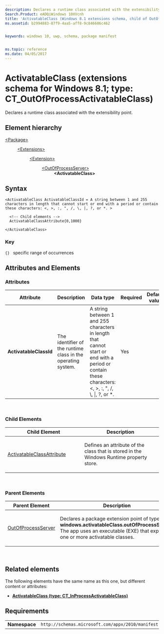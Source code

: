 ```yaml
---
description: Declares a runtime class associated with the extensibility point.
Search.Product: eADQiWindows 10XVcnh
title: 'ActivatableClass (Windows 8.1 extensions schema, child of OutOfProcessServer)'
ms.assetid: b2994883-87f9-4aa5-aff8-9c846606c462


keywords: windows 10, uwp, schema, package manifest


ms.topic: reference
ms.date: 04/05/2017
---
```


# ActivatableClass (extensions schema for Windows 8.1; type: CT_OutOfProcessActivatableClass)




Declares a runtime class associated with the extensibility point.

## Element hierarchy

<dl>
<dt><a href="element-package.md">&lt;Package&gt;</a></dt>
<dd>
<dl>
<dt><a href="element-extensions.md">&lt;Extensions&gt;</a></dt>
<dd>
<dl>
<dt><a href="element-1-extension.md">&lt;Extension&gt;</a></dt>
<dd>
<dl>
<dt><a href="element-outofprocessserver.md">&lt;OutOfProcessServer&gt;</a></dt>
<dd><b>&lt;ActivatableClass&gt;</b></dd>
</dl>
</dd>
</dl>
</dd>
</dl>
</dd>
</dl>

## Syntax

``` syntax
<ActivatableClass ActivatableClassId = A string between 1 and 255 characters in length that cannot start or end with a period or contain these characters: <, >, :, ", /, \, |, ?, or *. >

  <!-- Child elements -->
  ActivatableClassAttribute{0,1000}

</ActivatableClass>
```

### Key

`{}`   specific range of occurrences

## Attributes and Elements


### Attributes

<table>
<colgroup>
<col width="20%" />
<col width="20%" />
<col width="20%" />
<col width="20%" />
<col width="20%" />
</colgroup>
<thead>
<tr class="header">
<th>Attribute</th>
<th>Description</th>
<th>Data type</th>
<th>Required</th>
<th>Default value</th>
</tr>
</thead>
<tbody>
<tr class="odd">
<td><strong>ActivatableClassId</strong></td>
<td><p>The identifier of the runtime class in the operating system.</p></td>
<td>A string between 1 and 255 characters in length that cannot start or end with a period or contain these characters: &lt;, &gt;, :, &quot;, /, \, |, ?, or *.</td>
<td>Yes</td>
<td></td>
</tr>
</tbody>
</table>

 

### Child Elements

<table>
<colgroup>
<col width="50%" />
<col width="50%" />
</colgroup>
<thead>
<tr class="header">
<th>Child Element</th>
<th>Description</th>
</tr>
</thead>
<tbody>
<tr class="odd">
<td><a href="element-1-activatableclassattribute.md">ActivatableClassAttribute</a> </td>
<td><p>Defines an attribute of the class that is stored in the Windows Runtime property store.</p></td>
</tr>
</tbody>
</table>

 

### Parent Elements

<table>
<colgroup>
<col width="50%" />
<col width="50%" />
</colgroup>
<thead>
<tr class="header">
<th>Parent Element</th>
<th>Description</th>
</tr>
</thead>
<tbody>
<tr class="odd">
<td><a href="element-outofprocessserver.md">OutOfProcessServer</a> </td>
<td><p>Declares a package extension point of type <strong>windows.activatableClass.outOfProcessServer</strong>. The app uses an executable (EXE) that exposes one or more activatable classes.</p></td>
</tr>
</tbody>
</table>

 

## Related elements


The following elements have the same name as this one, but different content or attributes:

-   **[ActivatableClass (type: CT\_InProcessActivatableClass)](element-activatableclass.md)**

## Requirements

|               |                                                             |
|---------------|-------------------------------------------------------------|
| **Namespace** | `http://schemas.microsoft.com/appx/2010/manifest` |

 

 




